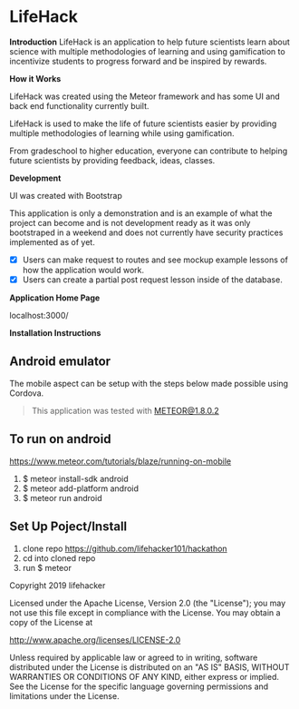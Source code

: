 # LifeHack

  **Introduction**
  LifeHack is an application to help future scientists learn about science with multiple methodologies of learning and using gamification to incentivize students to progress forward and be inspired by rewards.
    
  **How it Works**
    
  LifeHack was created using the Meteor framework and has some UI and back end functionality currently built. 
    
  LifeHack is used to make the life of future scientists easier by providing multiple methodologies of learning while using gamification.
    
  From gradeschool to higher education, everyone can contribute to helping future scientists by providing feedback, ideas, classes.
    
  **Development**
    
  UI was created with Bootstrap
    
  This application is only a demonstration and is an example of what the project can become and is not development ready as it was only bootstraped in a weekend and does not currently have security practices implemented as of yet.
    
- [x] Users can make request to routes and see mockup example lessons of how the application would work.
- [x] Users can create a partial post request lesson inside of the database.

**Application Home Page**

localhost:3000/

**Installation Instructions**

Android emulator
------------------

The mobile aspect can be setup with the steps below made possible using Cordova.

> This application was tested with METEOR@1.8.0.2

To run on android
------------------------------------------------
https://www.meteor.com/tutorials/blaze/running-on-mobile
1. $ meteor install-sdk android
2. $ meteor add-platform android
3. $ meteor run android


Set Up Poject/Install
-----------------------------
1. clone repo https://github.com/lifehacker101/hackathon
2. cd into cloned repo
3. run $ meteor

Copyright 2019 lifehacker

Licensed under the Apache License, Version 2.0 (the "License");
you may not use this file except in compliance with the License.
You may obtain a copy of the License at

 http://www.apache.org/licenses/LICENSE-2.0

Unless required by applicable law or agreed to in writing, software
distributed under the License is distributed on an "AS IS" BASIS,
WITHOUT WARRANTIES OR CONDITIONS OF ANY KIND, either express or implied.
See the License for the specific language governing permissions and
limitations under the License.
